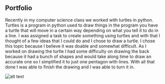  ## Portfolio

Recently in my computer science class we worked with turtles in python. Turtles is a program in python used to draw things in the program you have a turtle that will move in a certain way depending on what you tell it to do in a line. I was assigned a task to create something using turtles and with that I thought of a few ideas that I could do and I chose to draw a turtle. I chose this topic because I believe it was doable and somewhat difficult. As I worked on drawing the turtle I had some difficulty on drawing the back because it had a bunch of shapes and would take along time to draw an accurate one so I simplified it to just one pentagon with lines.  With all that done I was able to finish the drawing and I was able to turn it in.

![alt text](https://github.com/ZephaniahBuenavista/Computer-Science/codefordrawing.png)
